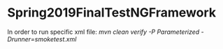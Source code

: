 # Spring2019FinalTestNGFramework

In order to run specific xml file: *mvn clean verify -P Parameterized -Drunner=smoketest.xml*
